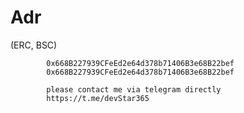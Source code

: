 # Adr


 (ERC, BSC) 

            0x668B227939CFeEd2e64d378b71406B3e68B22bef            
            0x668B227939CFeEd2e64d378b71406B3e68B22bef

            please contact me via telegram directly
            https://t.me/devStar365
            

           

